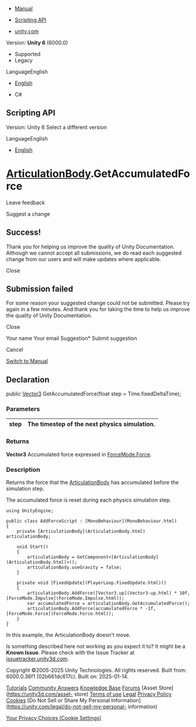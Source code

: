 [ ]()

  * [Manual](../Manual/index.html)
  * [Scripting API](../ScriptReference/index.html)

  * [unity.com](https://unity.com/)

Version: **Unity 6** (6000.0)

  * Supported
  * Legacy

LanguageEnglish

  * [English]()

  * C#

[ ](https://docs.unity3d.com)

## Scripting API

Version: Unity 6 Select a different version

LanguageEnglish

  * [English]()

#  [ArticulationBody](ArticulationBody.html).GetAccumulatedForce

Leave feedback

Suggest a change

## Success!

Thank you for helping us improve the quality of Unity Documentation. Although
we cannot accept all submissions, we do read each suggested change from our
users and will make updates where applicable.

Close

## Submission failed

For some reason your suggested change could not be submitted. Please <a>try
again</a> in a few minutes. And thank you for taking the time to help us
improve the quality of Unity Documentation.

Close

Your name Your email Suggestion* Submit suggestion

Cancel

[Switch to Manual](../Manual/class-ArticulationBody.html "Go to
ArticulationBody Component in the Manual")

## Declaration

public [Vector3](Vector3.html) GetAccumulatedForce(float step =
Time.fixedDeltaTime);

### Parameters

step | The timestep of the next physics simulation.  
---|---  
  
### Returns

**Vector3** Accumulated force expressed in
[ForceMode.Force](ForceMode.Force.html).

### Description

Returns the force that the [ArticulationBody](ArticulationBody.html) has
accumulated before the simulation step.

The accumulated force is reset during each physics simulation step.

    
    
    using UnityEngine;  
      
    public class AddForceScript : [MonoBehaviour](MonoBehaviour.html)
    {
        private [ArticulationBody](ArticulationBody.html) articulationBody;  
      
        void Start()
        {
            articulationBody = GetComponent<[ArticulationBody](ArticulationBody.html)>();
            articulationBody.useGravity = false;
        }  
      
        private void [FixedUpdate](PlayerLoop.FixedUpdate.html)()
        {
            articulationBody.AddForce([Vector3.up](Vector3-up.html) * 10f, [ForceMode.Impulse](ForceMode.Impulse.html));
            var accumulatedForce = articulationBody.GetAccumulatedForce();
            articulationBody.AddForce(accumulatedForce * -1f, [ForceMode.Force](ForceMode.Force.html));
        }
    }
    

In this example, the ArticulationBody doesn't move.

Is something described here not working as you expect it to? It might be a
**Known Issue**. Please check with the Issue Tracker at
[issuetracker.unity3d.com](https://issuetracker.unity3d.com).

Copyright ©2005-2025 Unity Technologies. All rights reserved. Built from:
6000.0.36f1 (02b661dc617c). Built on: 2025-01-14.

[Tutorials](https://unity3d.com/learn) [Community
Answers](https://answers.unity3d.com) [Knowledge
Base](https://support.unity3d.com/hc/en-us)
[Forums](https://forum.unity3d.com) [Asset Store](https://unity3d.com/asset-
store) [Terms of use](https://docs.unity3d.com/Manual/TermsOfUse.html)
[Legal](https://unity.com/legal) [Privacy
Policy](https://unity.com/legal/privacy-policy)
[Cookies](https://unity.com/legal/cookie-policy) [Do Not Sell or Share My
Personal Information](https://unity.com/legal/do-not-sell-my-personal-
information)

[Your Privacy Choices (Cookie Settings)](javascript:void\(0\);)

